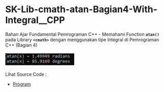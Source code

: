 # SK-Lib-cmath-atan-Bagian4-With-Integral__CPP
Bahan Ajar Fundamental Pemrograman C++ - Memahami Function <code><b>atan()</b></code> pada Library <code><b>&lt;cmath></b></code> dengan menggunakan tipe Integral di Pemrograman C++ (Bagian 4)<br><br>
<img src="https://github.com/RizkyKhapidsyah/SK-Lib-cmath-atan-Bagian4-With-Integral__CPP/blob/master/SK-Lib-cmath-atan-Bagian4-With-Integral__CPP/result/001.PNG"><br><br>
Lihat Source Code : <br>
- <a href="https://github.com/RizkyKhapidsyah/SK-Lib-cmath-atan-Bagian4-With-Integral__CPP/blob/master/SK-Lib-cmath-atan-Bagian4-With-Integral__CPP/Source.cpp">Program</a>
